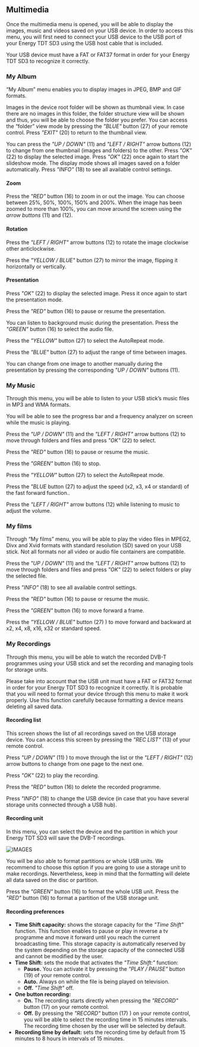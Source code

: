 ## Multimedia
Once the multimedia menu is opened, you will be able to display the images, music and videos saved on your USB device. In order to access this menu, you will first need to connect your USB device to the USB port of your Energy TDT SD3 using the USB host cable that is included.

Your USB device must have a FAT or FAT37 format in order for your Energy TDT SD3 to recognize it correctly.

### My Album
 “My Album” menu enables you to display images in JPEG, BMP and GIF formats.

Images in the device root folder will be shown as thumbnail view. In case there are no images in this folder, the folder structure view will be shown and thus, you will be able to choose the folder you prefer. You can access the “folder” view mode by pressing the *"BLUE"* button (27) of your remote control. Press *"EXIT"* (20) to return to the thumbnail view.


You can press the *"UP / DOWN"* (11) and *"LEFT / RIGHT"* arrow buttons (12) to change from one thumbnail (images and folders) to the other. Press *"OK"* (22) to display the selected image. Press  *"OK"* (22) once again to start the slideshow mode. The display mode shows all images saved on a folder automatically. Press *"INFO"* (18) to see all available control settings.

#### Zoom
Press the *"RED"* button (16) to zoom in or out the image. You can choose between 25%, 50%, 100%, 150% and 200%.
When the image has been zoomed to more than 100%, you can move around the screen using the *arrow buttons* (11) and (12).

#### Rotation
Press the *"LEFT / RIGHT"* arrow buttons (12) to rotate the image clockwise other anticlockwise.

Press the *"YELLOW / BLUE"* button (27) to mirror the image, flipping it horizontally or vertically.

#### Presentation
Press *"OK"* (22) to display the selected image. Press it once again to start the presentation mode.

Press the *"RED"* button (16) to pause or resume the presentation.

You can listen to background music during the presentation. Press the *"GREEN"* button (16) to select the audio file.

Press the *"YELLOW"* button (27) to select the AutoRepeat mode.

Press the *"BLUE"* button (27) to adjust the range of time between images.

You can change from one image to another manually during the presentation by pressing the corresponding *"UP / DOWN"* buttons (11).


### My Music
Through this menu, you will be able to listen to your USB stick’s music files in MP3 and WMA formats.

You will be able to see the progress bar and a frequency analyzer on screen while the music is playing.

Press the *"UP / DOWN"* (11) and the *"LEFT / RIGHT"* arrow buttons (12) to move through folders and files and press *"OK"* (22) to select.

Press the *"RED"* button (16) to pause or resume the music.

Press the *"GREEN"* button (16) to stop.

Press the *"YELLOW"* button (27) to select the AutoRepeat mode.

Press the *"BLUE* button (27) to adjust the speed (x2, x3, x4 or standard) of the fast forward function..

Press the *"LEFT / RIGHT"* arrow buttons (12) while listening to music to adjust the volume.


### My films
Through “My films” menu, you will be able to play the video files in MPEG2, Divx and Xvid formats with standard resolution (SD) saved on your USB stick. Not all formats nor all video or audio file containers are compatible.

Press the *"UP / DOWN"* (11) and the *"LEFT / RIGHT"* arrow buttons (12) to move through folders and files and press *"OK"* (22) to select folders or play the selected file.

Press *"INFO"* (18) to see all available control settings.

Press the *"RED"* button (16) to pause or resume the music.

Press the  *"GREEN"* button (16) to move forward a frame.

Press the *"YELLOW / BLUE"* button (27) ) to move forward and backward at x2, x4, x8, x16, x32 or standard speed.


### My Recordings
Through this menu, you will be able to watch the recorded DVB-T programmes using your USB stick and set the recording and managing tools for storage units.

Please take into account that the USB unit must have a FAT or FAT32 format in order for your Energy TDT SD3 to recognize it correctly. It is probable that you will need to format your device through this menu to make it work properly. Use this function carefully because formatting a device means deleting all saved data.

#### Recording list
This screen shows the list of all recordings saved on the USB storage device. You can access this screen by pressing the  *"REC LIST"* (13) of your remote control.

Press *"UP / DOWN"* (11) ) to move through the list or the *"LEFT / RIGHT"* (12) arrow buttons to change from one page to the next one.

Press *"OK"* (22) to play the recording.

Press the *"RED"* button (16) to delete the recorded programme.

Press *"INFO"* (18) to change the USB device (in case that you have several storage units connected through a USB hub). 

#### Recording unit
In this menu, you can select the device and the partition in which your Energy TDT SD3 will save the DVB-T recordings.

![IMAGES](http://static.energysistem.com/images/manuals/42510/55cde12726d92.jpg)

You will be also able to format partitions or whole USB units. We recommend to choose this option if you are going to use a storage unit to make recordings. Nevertheless, keep in mind that the formatting will delete all data saved on the disc or partition.

Press the *"GREEN"* button (16) to format the whole USB unit.
Press the *"RED"* button (16) to format a partition of the USB storage unit.

#### Recording preferences

* **Time Shift capacity:** shows the storage capacity for the *"Time Shift"* function. This function enables to pause or play in reverse a tv programme and move it forward until you reach the current broadcasting time. This storage capacity is automatically reserved by the system depending on the storage capacity of the connected USB and cannot be modified by the user.
* **Time Shift:** sets the mode that activates the *"Time Shift:"* function:
    * **Pause.** You can activate it by pressing the *"PLAY / PAUSE"* button (19) of your remote control.
    * **Auto.** Always on while the file is being played on television.
    * **Off.** *"Time Shift"* off.
*  **One button recording:**
    * **On.** The recording starts directly when pressing the *"RECORD"* button (17) on your remote control.
    * **Off.** By pressing the *"RECORD"* button (17) ) on your remote control, you will be able to select the recording time in 15 minutes intervals. The recording time chosen by the user will be selected by default.
* **Recording time by default:** sets the recording time by default from 15 minutes to 8 hours in intervals of 15 minutes.











